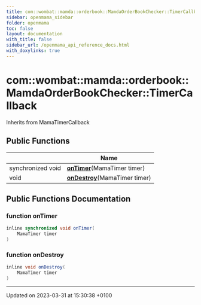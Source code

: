 ```yaml
---
title: com::wombat::mamda::orderbook::MamdaOrderBookChecker::TimerCallback
sidebar: openmama_sidebar
folder: openmama
toc: false
layout: documentation
with_title: false
sidebar_url: /openmama_api_reference_docs.html
with_doxylinks: true
---
```


# com::wombat::mamda::orderbook::MamdaOrderBookChecker::TimerCallback





Inherits from MamaTimerCallback

## Public Functions

|                | Name           |
| -------------- | -------------- |
| synchronized void | **[onTimer](classcom_1_1wombat_1_1mamda_1_1orderbook_1_1MamdaOrderBookChecker_1_1TimerCallback.html#function-ontimer)**(MamaTimer timer) |
| void | **[onDestroy](classcom_1_1wombat_1_1mamda_1_1orderbook_1_1MamdaOrderBookChecker_1_1TimerCallback.html#function-ondestroy)**(MamaTimer timer) |

## Public Functions Documentation

### function onTimer

```java
inline synchronized void onTimer(
    MamaTimer timer
)
```


### function onDestroy

```java
inline void onDestroy(
    MamaTimer timer
)
```


-------------------------------

Updated on 2023-03-31 at 15:30:38 +0100